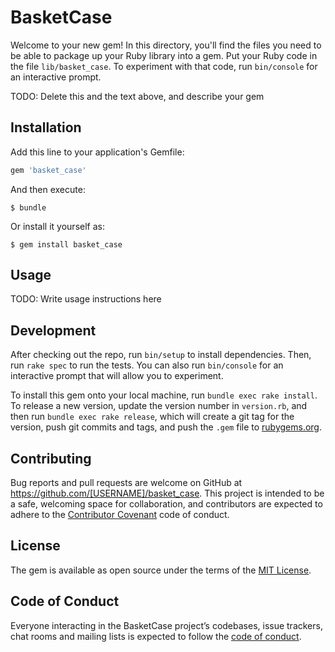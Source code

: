 # BasketCase

Welcome to your new gem! In this directory, you'll find the files you need to be able to package up your Ruby library into a gem. Put your Ruby code in the file `lib/basket_case`. To experiment with that code, run `bin/console` for an interactive prompt.

TODO: Delete this and the text above, and describe your gem

## Installation

Add this line to your application's Gemfile:

```ruby
gem 'basket_case'
```

And then execute:

    $ bundle

Or install it yourself as:

    $ gem install basket_case

## Usage

TODO: Write usage instructions here

## Development

After checking out the repo, run `bin/setup` to install dependencies. Then, run `rake spec` to run the tests. You can also run `bin/console` for an interactive prompt that will allow you to experiment.

To install this gem onto your local machine, run `bundle exec rake install`. To release a new version, update the version number in `version.rb`, and then run `bundle exec rake release`, which will create a git tag for the version, push git commits and tags, and push the `.gem` file to [rubygems.org](https://rubygems.org).

## Contributing

Bug reports and pull requests are welcome on GitHub at https://github.com/[USERNAME]/basket_case. This project is intended to be a safe, welcoming space for collaboration, and contributors are expected to adhere to the [Contributor Covenant](http://contributor-covenant.org) code of conduct.

## License

The gem is available as open source under the terms of the [MIT License](https://opensource.org/licenses/MIT).

## Code of Conduct

Everyone interacting in the BasketCase project’s codebases, issue trackers, chat rooms and mailing lists is expected to follow the [code of conduct](https://github.com/[USERNAME]/basket_case/blob/master/CODE_OF_CONDUCT.md).
